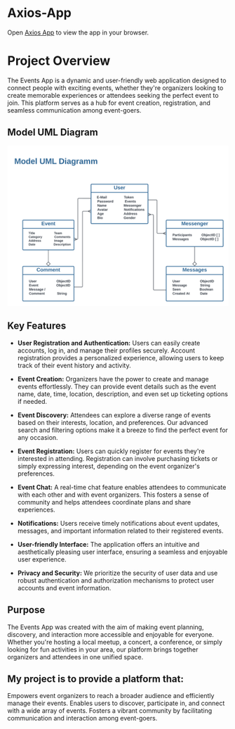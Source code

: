 
# Axios-App

Open [Axios App](https://axios-events.onrender.com) to view the app in your browser.
 
# Project Overview
The Events App is a dynamic and user-friendly web application designed to connect people with exciting events, whether they're organizers looking to create memorable experiences or attendees seeking the perfect event to join. This platform serves as a hub for event creation, registration, and seamless communication among event-goers.

## Model UML Diagram
![Model UML Diagram](./images/Axios_Events_Diagram.png)

## Key Features
- **User Registration and Authentication:** Users can easily create accounts, log in, and manage their profiles securely. Account registration provides a personalized experience, allowing users to keep track of their event history and activity.

- **Event Creation:** Organizers have the power to create and manage events effortlessly. They can provide event details such as the event name, date, time, location, description, and even set up ticketing options if needed.

- **Event Discovery:** Attendees can explore a diverse range of events based on their interests, location, and preferences. Our advanced search and filtering options make it a breeze to find the perfect event for any occasion.

- **Event Registration:** Users can quickly register for events they're interested in attending. Registration can involve purchasing tickets or simply expressing interest, depending on the event organizer's preferences.

- **Event Chat:** A real-time chat feature enables attendees to communicate with each other and with event organizers. This fosters a sense of community and helps attendees coordinate plans and share experiences.

- **Notifications:** Users receive timely notifications about event updates, messages, and important information related to their registered events.

- **User-friendly Interface:** The application offers an intuitive and aesthetically pleasing user interface, ensuring a seamless and enjoyable user experience.

- **Privacy and Security:** We prioritize the security of user data and use robust authentication and authorization mechanisms to protect user accounts and event information.

## Purpose
The Events App was created with the aim of making event planning, discovery, and interaction more accessible and enjoyable for everyone. Whether you're hosting a local meetup, a concert, a conference, or simply looking for fun activities in your area, our platform brings together organizers and attendees in one unified space.

## My project is to provide a platform that:

Empowers event organizers to reach a broader audience and efficiently manage their events.
Enables users to discover, participate in, and connect with a wide array of events.
Fosters a vibrant community by facilitating communication and interaction among event-goers.
